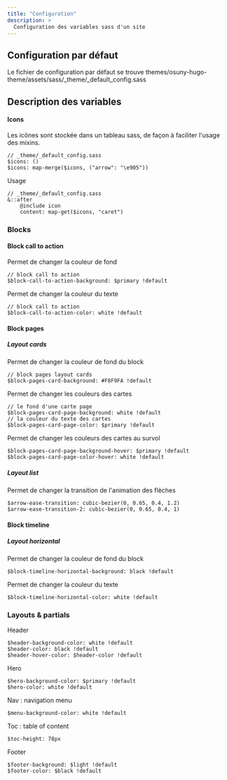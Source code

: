 ```yaml
---
title: "Configuration"
description: >
  Configuration des variables sass d'un site
---
```


## Configuration par défaut

Le fichier de configuration par défaut se trouve themes/osuny-hugo-theme/assets/sass/_theme/_default_config.sass

## Description des variables


#### Icons

Les icônes sont stockée dans un tableau sass, de façon à faciliter l'usage des mixins.


```(sass)
// _theme/_default_config.sass
$icons: ()
$icons: map-merge($icons, ("arrow": "\e905"))
```

Usage 

```(sass)
// _theme/_default_config.sass
&::after
    @include icon
    content: map-get($icons, "caret")
```

### Blocks

#### Block call to action

Permet de changer la couleur de fond

```(sass)
// block call to action
$block-call-to-action-background: $primary !default
```

Permet de changer la couleur du texte

```(sass)
// block call to action
$block-call-to-action-color: white !default
```

#### Block pages

##### Layout cards

Permet de changer la couleur de fond du block

```(sass)
// block pages layout cards
$block-pages-card-background: #F8F9FA !default
````

Permet de changer les couleurs des cartes

```(sass)
// le fond d'une carte page
$block-pages-card-page-background: white !default
// la couleur du texte des cartes
$block-pages-card-page-color: $primary !default
````

Permet de changer les couleurs des cartes au survol

```(sass)
$block-pages-card-page-background-hover: $primary !default
$block-pages-card-page-color-hover: white !default
```

##### Layout list

Permet de changer la transition de l'animation des flèches

```(sass)
$arrow-ease-transition: cubic-bezier(0, 0.65, 0.4, 1.2)
$arrow-ease-transition-2: cubic-bezier(0, 0.65, 0.4, 1)
```

#### Block timeline

##### Layout horizontal

Permet de changer la couleur de fond du block

```(sass)
$block-timeline-horizontal-background: black !default
```

Permet de changer la couleur du texte

```(sass)
$block-timeline-horizontal-color: white !default
```

### Layouts & partials

Header
```(sass)
$header-background-color: white !default
$header-color: black !default
$header-hover-color: $header-color !default
```

Hero
```
$hero-background-color: $primary !default
$hero-color: white !default
```

Nav : navigation menu
```(sass)
$menu-background-color: white !default
```

Toc : table of content 
```(sass)
$toc-height: 78px
```

Footer 
```
$footer-background: $light !default
$footer-color: $black !default
```
